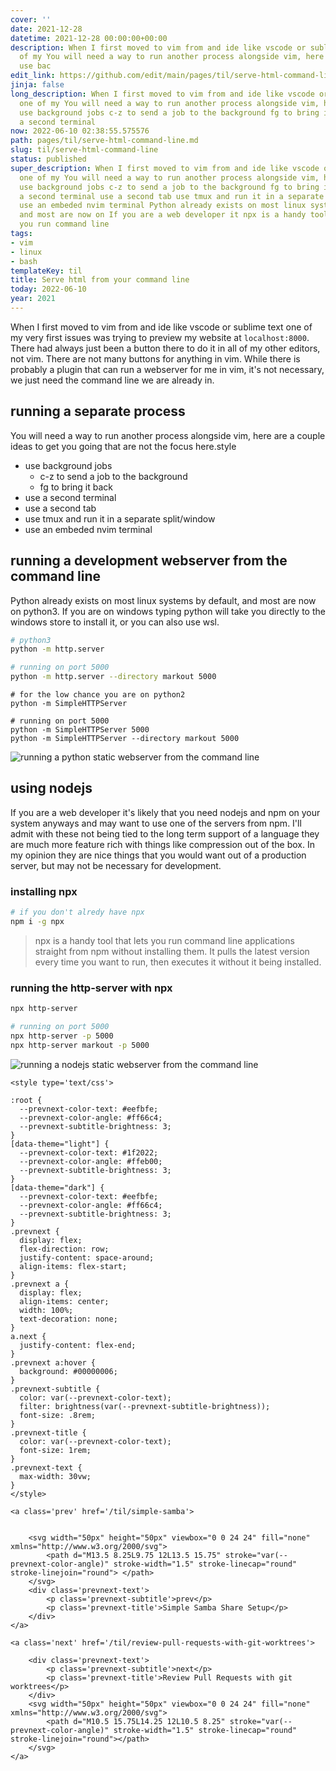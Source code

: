 ```yaml
---
cover: ''
date: 2021-12-28
datetime: 2021-12-28 00:00:00+00:00
description: When I first moved to vim from and ide like vscode or sublime text one
  of my You will need a way to run another process alongside vim, here are a couple
  use bac
edit_link: https://github.com/edit/main/pages/til/serve-html-command-line.md
jinja: false
long_description: When I first moved to vim from and ide like vscode or sublime text
  one of my You will need a way to run another process alongside vim, here are a couple
  use background jobs c-z to send a job to the background fg to bring it back use
  a second terminal
now: 2022-06-10 02:38:55.575576
path: pages/til/serve-html-command-line.md
slug: til/serve-html-command-line
status: published
super_description: When I first moved to vim from and ide like vscode or sublime text
  one of my You will need a way to run another process alongside vim, here are a couple
  use background jobs c-z to send a job to the background fg to bring it back use
  a second terminal use a second tab use tmux and run it in a separate split/window
  use an embeded nvim terminal Python already exists on most linux systems by default,
  and most are now on If you are a web developer it npx is a handy tool that lets
  you run command line
tags:
- vim
- linux
- bash
templateKey: til
title: Serve html from your command line
today: 2022-06-10
year: 2021
---
```


When I first moved to vim from and ide like vscode or sublime text one of my
very first issues was trying to preview my website at `localhost:8000`.  There
had always just been a button there to do it in all of my other editors, not
vim.  There are not many buttons for anything in vim.  While there is probably a
plugin that can run a webserver for me in vim, it's not necessary, we just need
the command line we are already in.

## running a separate process

You will need a way to run another process alongside vim, here are a couple
ideas to get you going that are not the focus here.style

* use background jobs
  * c-z to send a job to the background
  * fg to bring it back
* use a second terminal
* use a second tab
* use tmux and run it in a separate split/window
* use an embeded nvim terminal

## running a development webserver from the command line

Python already exists on most linux systems by default, and most are now on
python3.  If you are on windows typing python will take you directly to the
windows store to install it, or you can also use wsl.

``` bash
# python3
python -m http.server

# running on port 5000
python -m http.server --directory markout 5000
```

```
# for the low chance you are on python2
python -m SimpleHTTPServer

# running on port 5000
python -m SimpleHTTPServer 5000
python -m SimpleHTTPServer --directory markout 5000

```

![running a python static webserver from the command line](https://images.waylonwalker.com/python-m-http-server.png)

## using nodejs

If you are a web developer it's likely that you need nodejs and npm on your
system anyways and may want to use one of the servers from npm.  I'll admit with
these not being tied to the long term support of a language they are much more
feature rich with things like compression out of the box.  In my opinion they
are nice things that you would want out of a production server, but may not
be necessary for development.

### installing npx

``` bash
# if you don't alredy have npx
npm i -g npx
```

> npx is a handy tool that lets you run command line applications straight from
> npm without installing them.  It pulls the latest version every time you want
> to run, then executes it without it being installed.

### running the http-server with npx

``` bash
npx http-server

# running on port 5000
npx http-server -p 5000
npx http-server markout -p 5000

```

![running a nodejs static webserver from the command line](https://images.waylonwalker.com/npx-http-server.png)
<div class='prevnext'>

    <style type='text/css'>

    :root {
      --prevnext-color-text: #eefbfe;
      --prevnext-color-angle: #ff66c4;
      --prevnext-subtitle-brightness: 3;
    }
    [data-theme="light"] {
      --prevnext-color-text: #1f2022;
      --prevnext-color-angle: #ffeb00;
      --prevnext-subtitle-brightness: 3;
    }
    [data-theme="dark"] {
      --prevnext-color-text: #eefbfe;
      --prevnext-color-angle: #ff66c4;
      --prevnext-subtitle-brightness: 3;
    }
    .prevnext {
      display: flex;
      flex-direction: row;
      justify-content: space-around;
      align-items: flex-start;
    }
    .prevnext a {
      display: flex;
      align-items: center;
      width: 100%;
      text-decoration: none;
    }
    a.next {
      justify-content: flex-end;
    }
    .prevnext a:hover {
      background: #00000006;
    }
    .prevnext-subtitle {
      color: var(--prevnext-color-text);
      filter: brightness(var(--prevnext-subtitle-brightness));
      font-size: .8rem;
    }
    .prevnext-title {
      color: var(--prevnext-color-text);
      font-size: 1rem;
    }
    .prevnext-text {
      max-width: 30vw;
    }
    </style>
    
    <a class='prev' href='/til/simple-samba'>
    

        <svg width="50px" height="50px" viewbox="0 0 24 24" fill="none" xmlns="http://www.w3.org/2000/svg">
            <path d="M13.5 8.25L9.75 12L13.5 15.75" stroke="var(--prevnext-color-angle)" stroke-width="1.5" stroke-linecap="round" stroke-linejoin="round"> </path>
        </svg>
        <div class='prevnext-text'>
            <p class='prevnext-subtitle'>prev</p>
            <p class='prevnext-title'>Simple Samba Share Setup</p>
        </div>
    </a>
    
    <a class='next' href='/til/review-pull-requests-with-git-worktrees'>
    
        <div class='prevnext-text'>
            <p class='prevnext-subtitle'>next</p>
            <p class='prevnext-title'>Review Pull Requests with git worktrees</p>
        </div>
        <svg width="50px" height="50px" viewbox="0 0 24 24" fill="none" xmlns="http://www.w3.org/2000/svg">
            <path d="M10.5 15.75L14.25 12L10.5 8.25" stroke="var(--prevnext-color-angle)" stroke-width="1.5" stroke-linecap="round" stroke-linejoin="round"></path>
        </svg>
    </a>
  </div>